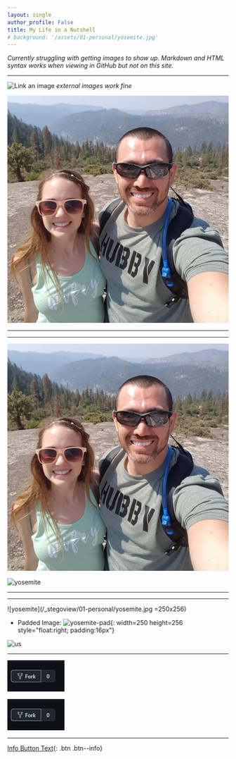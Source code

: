 ```yaml
---
layout: single
author_profile: False
title: My Life in a Nutshell
# background: '/assets/01-personal/yosemite.jpg'
---
```


*Currently struggling with getting images to show up. Markdown and HTML syntax works when viewing in GitHub but not on this site.* 

- - -

![Link an image](https://docs.microsoft.com/learn/azure-devops/shared/media/mara.png)
*external images work fine*

![Link an image](https://raw.githubusercontent.com/DigitalHammer/DigitalHammer.github.io/master/assets/_stegoview/01-personal/yosemite.jpg)

- - -
- - -

![yosemite](assets/_stegoview/01-personal/yosemite.jpg "Yosemite")




![yosemite](yosemite.jpg)


- - -
- - -

![yosemite](/_stegoview/01-personal/yosemite.jpg =250x256)

- Padded Image:
![yosemite-pad](/_stegoview/01-personal/yosemite.jpg){: width=250 height=256 style="float:right; padding:16px"}


<img src="_stegoview/howto-fork" alt="us" title="Yosemite" width="250" height="256"/>

- - -

<img src="_stegoview/howto-fork.png"/>

![png-test](_stegoview/howto-fork.png)

- - -

[Info Button Text](#link){: .btn .btn--info}









